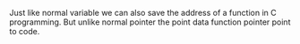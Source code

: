 Just like normal variable we can also save the address of a function in C programming. But unlike normal pointer the point data function pointer point to code.
